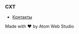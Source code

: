 ### СХТ

- [Контакты](https://iserejatoje.github.io/sht/contacts.html)

Made with ❤️ by Atom Web Studio
